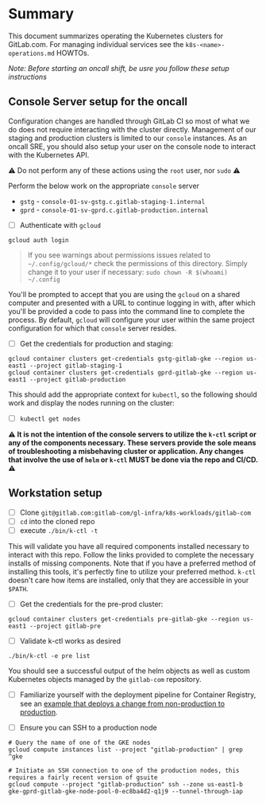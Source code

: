 # Summary

This document summarizes operating the Kubernetes clusters
for GitLab.com. For managing individual services see the
`k8s-<name>-operations.md` HOWTOs.

_Note: Before starting an oncall shift, be usre you follow these setup
instructions_

## Console Server setup for the oncall

Configuration changes are handled through GitLab CI so most of what we do does
not require interacting with the cluster directly. Management of our staging and production clusters is
limited to our `console` instances.  As an oncall SRE, you should also setup
your user on the console node to interact with the Kubernetes API.

:warning: Do not perform any of these actions using the `root` user, nor `sudo` :warning:

Perform the below work on the appropriate `console` server

* `gstg` - `console-01-sv-gstg.c.gitlab-staging-1.internal`
* `gprd` - `console-01-sv-gprd.c.gitlab-production.internal`

- [ ] Authenticate with `gcloud`

```
gcloud auth login
```

> If you see warnings about permissions issues related to `~/.config/gcloud/*`
> check the permissions of this directory.  Simply change it to your user if
> necessary: `sudo chown -R $(whoami) ~/.config`

You'll be prompted to accept that you are using the `gcloud` on a shared
computer and presented with a URL to continue logging in with, after which
you'll be provided a code to pass into the command line to complete the
process.  By default, `gcloud` will configure your user within the same project
configuration for which that `console` server resides.

- [ ] Get the credentials for production and staging:

```
gcloud container clusters get-credentials gstg-gitlab-gke --region us-east1 --project gitlab-staging-1
gcloud container clusters get-credentials gprd-gitlab-gke --region us-east1 --project gitlab-production
```

This should add the appropriate context for `kubectl`, so the following should
work and display the nodes running on the cluster:

- [ ] `kubectl get nodes`

**:warning: It is not the intention of the console servers to utilize the `k-ctl`
script or any of the components necessary.  These servers provide the sole means
of troubleshooting a misbehaving cluster or application.  Any changes that
involve the use of `helm` or `k-ctl` MUST be done via the repo and CI/CD.
:warning:**

## Workstation setup

- [ ] Clone `git@gitlab.com:gitlab-com/gl-infra/k8s-workloads/gitlab-com`
- [ ] `cd` into the cloned repo
- [ ] execute `./bin/k-ctl -t`

This will validate you have all required components installed necessary to
interact with this repo.  Follow the links provided to complete the necessary
installs of missing components.  Note that if you have a preferred method of
installing this tools, it's perfectly fine to utilize your preferred method.
`k-ctl` doesn't care how items are installed, only that they are accessible in
your `$PATH`.

- [ ] Get the credentials for the pre-prod cluster:

```
gcloud container clusters get-credentials pre-gitlab-gke --region us-east1 --project gitlab-pre
```

- [ ] Validate k-ctl works as desired

```
./bin/k-ctl -e pre list
```

You should see a successful output of the helm objects as well as custom
Kubernetes objects managed by the `gitlab-com` repository.


- [ ] Familiarize yourself with the deployment pipeline for Container Registry, see an
  [example that deploys a change from non-production to production](https://ops.gitlab.net/gitlab-com/gl-infra/k8s-workloads/gitlab-com/pipelines/75089).

- [ ] Ensure you can SSH to a production node

```
# Query the name of one of the GKE nodes
gcloud compute instances list --project "gitlab-production" | grep ^gke

# Initiate an SSH connection to one of the production nodes, this requires a fairly recent version of gsuite
gcloud compute --project "gitlab-production" ssh --zone us-east1-b gke-gprd-gitlab-gke-node-pool-0-ec8ba4d2-q1j9 --tunnel-through-iap
```
